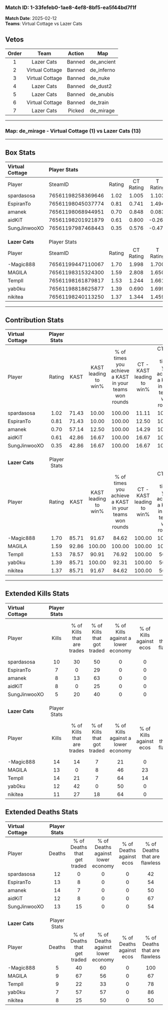 ### Match ID: 1-33fefeb0-1ae8-4ef8-8bf5-ea5f44bd7f1f  
**Match Date**: 2025-02-12  
**Teams**: Virtual Cottage vs Lazer Cats  

## Vetos  

| Order | Team | Action | Map |
| :---: | :--: | :----: | --- |
| 1 | Lazer Cats | Banned | de_ancient |
| 2 | Virtual Cottage | Banned | de_inferno |
| 3 | Virtual Cottage | Banned | de_nuke |
| 4 | Lazer Cats | Banned | de_dust2 |
| 5 | Lazer Cats | Banned | de_anubis |
| 6 | Virtual Cottage | Banned | de_train |
| 7 | Lazer Cats | Picked | de_mirage |

---  

### **Map**: de_mirage - Virtual Cottage (1) vs Lazer Cats (13)  
---  

## Box Stats  

| **Virtual Cottage** | Player Stats      |        |           |          |       |       |       |         |        |      |     |
| :- | :- | :-: | :-: | :-: | :-: | :-: | :-: | :-: | :-: | :-: | :-: |
| Player              | SteamID           | Rating | CT Rating | T Rating | KAST  |  ADR  | Kills | Assists | Deaths | K/D  | HS% |
| spardasosa          | 76561198258369646 |  1.02  |   1.005   |  1.103   | 71.43 | 77.2  |  10   |    4    |   12   | 0.83 | 70  |
| EspiranTo           | 76561198045037774 |  0.81  |   0.741   |  1.494   | 71.43 | 81.9  |   7   |    4    |   13   | 0.54 | 85  |
| amanek              | 76561198068944951 |  0.70  |   0.848   |  0.083   | 57.14 | 74.9  |   8   |    3    |   14   | 0.57 | 50  |
| aidKiT              | 76561198201921879 |  0.61  |   0.800   |  -0.265  | 42.86 | 59.8  |   8   |    1    |   12   | 0.67 | 50  |
| SungJinwooXO        | 76561197987468443 |  0.35  |   0.576   |  -0.471  | 42.86 | 43.8  |   5   |    3    |   13   | 0.38 | 60  |
|                     |                   |        |           |          |       |       |       |         |        |      |     |
|                     |                   |        |           |          |       |       |       |         |        |      |     |
|                     |                   |        |           |          |       |       |       |         |        |      |     |
| **Lazer Cats**      | Player Stats      |        |           |          |       |       |       |         |        |      |     |
| Player              | SteamID           | Rating | CT Rating | T Rating | KAST  |  ADR  | Kills | Assists | Deaths | K/D  | HS% |
| -Magic888           | 76561199447110067 |  1.70  |   1.998   |  1.700   | 85.71 | 99.6  |  14   |    3    |   5    | 2.80 | 57  |
| MAGILA              | 76561198315324300 |  1.59  |   2.808   |  1.650   | 92.86 | 107.7 |  13   |    6    |   9    | 1.44 | 53  |
| Templl              | 76561198161879817 |  1.53  |   1.244   |  1.661   | 78.57 | 104.1 |  14   |    5    |   9    | 1.56 | 57  |
| yab0ku              | 76561198818625877 |  1.39  |   0.690   |  1.699   | 85.71 | 69.5  |  12   |    1    |   7    | 1.71 | 50  |
| nikitea             | 76561198240113250 |  1.37  |   1.344   |  1.459   | 85.71 | 90.6  |  11   |    2    |   8    | 1.38 | 72  |
---  

## Contribution Stats  

| **Virtual Cottage** | Player Stats |       |                      |                                                        |                           |                                                             |                          |                                                            |
| :- | :-: | :-: | :-: | :-: | :-: | :-: | :-: | :-: |
| Player              |    Rating    | KAST  | KAST leading to win% | % of times you achieve a KAST in your teams won rounds | CT - KAST leading to win% | CT - % of times you achieve a KAST in your teams won rounds | T - KAST leading to win% | T - % of times you achieve a KAST in your teams won rounds |
| spardasosa          |     1.02     | 71.43 |        10.00         |                         100.00                         |           11.11           |                           100.00                            |           0.00           |                            0.00                            |
| EspiranTo           |     0.81     | 71.43 |        10.00         |                         100.00                         |           12.50           |                           100.00                            |           0.00           |                            0.00                            |
| amanek              |     0.70     | 57.14 |        12.50         |                         100.00                         |           14.29           |                           100.00                            |           0.00           |                            0.00                            |
| aidKiT              |     0.61     | 42.86 |        16.67         |                         100.00                         |           16.67           |                           100.00                            |           0.00           |                            0.00                            |
| SungJinwooXO        |     0.35     | 42.86 |        16.67         |                         100.00                         |           16.67           |                           100.00                            |           0.00           |                            0.00                            |
|                     |              |       |                      |                                                        |                           |                                                             |                          |                                                            |
|                     |              |       |                      |                                                        |                           |                                                             |                          |                                                            |
|                     |              |       |                      |                                                        |                           |                                                             |                          |                                                            |
| **Lazer Cats**      | Player Stats |       |                      |                                                        |                           |                                                             |                          |                                                            |
| Player              |    Rating    | KAST  | KAST leading to win% | % of times you achieve a KAST in your teams won rounds | CT - KAST leading to win% | CT - % of times you achieve a KAST in your teams won rounds | T - KAST leading to win% | T - % of times you achieve a KAST in your teams won rounds |
| -Magic888           |     1.70     | 85.71 |        91.67         |                         84.62                          |          100.00           |                           100.00                            |          90.00           |                           81.82                            |
| MAGILA              |     1.59     | 92.86 |        100.00        |                         100.00                         |          100.00           |                           100.00                            |          100.00          |                           100.00                           |
| Templl              |     1.53     | 78.57 |        90.91         |                         76.92                          |          100.00           |                            50.00                            |          90.00           |                           81.82                            |
| yab0ku              |     1.39     | 85.71 |        100.00        |                         92.31                          |          100.00           |                            50.00                            |          100.00          |                           100.00                           |
| nikitea             |     1.37     | 85.71 |        91.67         |                         84.62                          |          100.00           |                            50.00                            |          90.91           |                           90.91                            |
---  

## Extended Kills Stats  

| **Virtual Cottage** | Player Stats |                            |                            |                                    |                         |                              |                                 |                                       |                    |           |
| :- | :-: | :-: | :-: | :-: | :-: | :-: | :-: | :-: | :-: | :-: |
| Player              |    Kills     | % of Kills that are trades | % of Kills that got traded | % of Kills against a lower economy | % of Kills against ecos | % of Kills that are flawless | % of Kills that are close duels | % of Kills that are assisted by flash | Pistol Round Kills | AWP Kills |
| spardasosa          |      10      |             30             |             50             |                 0                  |            0            |              70              |                0                |                   0                   |         0          |     4     |
| EspiranTo           |      7       |             0              |             29             |                 0                  |            0            |              71              |                0                |                   0                   |         0          |     1     |
| amanek              |      8       |             13             |             63             |                 0                  |            0            |              63              |                0                |                   0                   |         0          |     2     |
| aidKiT              |      8       |             0              |             25             |                 0                  |            0            |              88              |                0                |                  13                   |         3          |     0     |
| SungJinwooXO        |      5       |             20             |             40             |                 0                  |            0            |              60              |               20                |                   0                   |         0          |     0     |
|                     |              |                            |                            |                                    |                         |                              |                                 |                                       |                    |           |
|                     |              |                            |                            |                                    |                         |                              |                                 |                                       |                    |           |
|                     |              |                            |                            |                                    |                         |                              |                                 |                                       |                    |           |
| **Lazer Cats**      | Player Stats |                            |                            |                                    |                         |                              |                                 |                                       |                    |           |
| Player              |    Kills     | % of Kills that are trades | % of Kills that got traded | % of Kills against a lower economy | % of Kills against ecos | % of Kills that are flawless | % of Kills that are close duels | % of Kills that are assisted by flash | Pistol Round Kills | AWP Kills |
| -Magic888           |      14      |             14             |             7              |                 21                 |            0            |              57              |                7                |                   0                   |         4          |     6     |
| MAGILA              |      13      |             0              |             8              |                 46                 |           23            |              46              |                0                |                   0                   |         0          |     2     |
| Templl              |      14      |             21             |             7              |                 64                 |           14            |              64              |               14                |                   0                   |         0          |     0     |
| yab0ku              |      12      |             42             |             0              |                 50                 |            0            |              58              |                0                |                   8                   |         0          |     1     |
| nikitea             |      11      |             27             |             18             |                 64                 |            0            |              36              |               18                |                   0                   |         0          |     1     |
## Extended Deaths Stats  

| **Virtual Cottage** | Player Stats |                             |                                   |                          |                               |                            |                           |               |
| :- | :-: | :-: | :-: | :-: | :-: | :-: | :-: | :-: |
| Player              |    Deaths    | % of Deaths that get traded | % of Deaths against lower economy | % of Deaths against ecos | % of Deaths that are flawless | % of Deaths that are close | % of Deaths while blinded | Deaths to AWP |
| spardasosa          |      12      |              0              |                 0                 |            0             |              42               |             0              |             8             |       0       |
| EspiranTo           |      13      |              8              |                 0                 |            0             |              54               |             23             |             0             |       1       |
| amanek              |      14      |              7              |                 0                 |            0             |              50               |             0              |             0             |       2       |
| aidKiT              |      12      |              8              |                 0                 |            0             |              67               |             8              |             0             |       0       |
| SungJinwooXO        |      13      |             15              |                 0                 |            0             |              54               |             8              |             0             |       1       |
|                     |              |                             |                                   |                          |                               |                            |                           |               |
|                     |              |                             |                                   |                          |                               |                            |                           |               |
|                     |              |                             |                                   |                          |                               |                            |                           |               |
| **Lazer Cats**      | Player Stats |                             |                                   |                          |                               |                            |                           |               |
| Player              |    Deaths    | % of Deaths that get traded | % of Deaths against lower economy | % of Deaths against ecos | % of Deaths that are flawless | % of Deaths that are close | % of Deaths while blinded | Deaths to AWP |
| -Magic888           |      5       |             40              |                60                 |            0             |              100              |             0              |             0             |       1       |
| MAGILA              |      9       |             67              |                56                 |            0             |              67               |             0              |             0             |       0       |
| Templl              |      9       |             22              |                33                 |            0             |              78               |             11             |            11             |       1       |
| yab0ku              |      7       |             57              |                57                 |            0             |              86               |             0              |             0             |       1       |
| nikitea             |      8       |             25              |                50                 |            0             |              50               |             0              |             0             |       0       |
